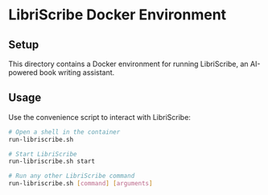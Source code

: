 # LibriScribe Docker Environment

## Setup

This directory contains a Docker environment for running LibriScribe, an AI-powered book writing assistant.

## Usage

Use the convenience script to interact with LibriScribe:

```bash
# Open a shell in the container
run-libriscribe.sh

# Start LibriScribe
run-libriscribe.sh start

# Run any other LibriScribe command
run-libriscribe.sh [command] [arguments]
